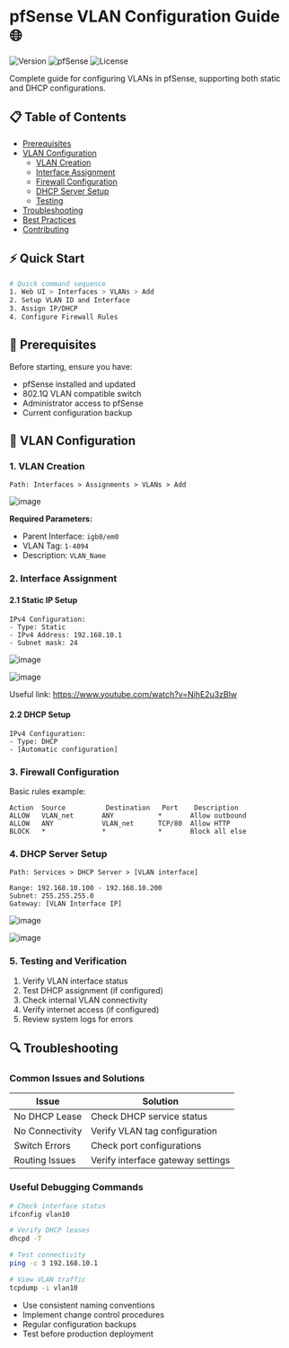 # pfSense VLAN Configuration Guide 🌐
![Version](https://img.shields.io/badge/version-1.0.0-blue)
![pfSense](https://img.shields.io/badge/pfSense-CE-orange)
![License](https://img.shields.io/badge/license-MIT-green)

Complete guide for configuring VLANs in pfSense, supporting both static and DHCP configurations.

## 📋 Table of Contents
- [Prerequisites](#prerequisites)
- [VLAN Configuration](#vlan-configuration)
  - [VLAN Creation](#1-vlan-creation)
  - [Interface Assignment](#2-interface-assignment)
  - [Firewall Configuration](#3-firewall-configuration)
  - [DHCP Server Setup](#4-dhcp-server-setup)
  - [Testing](#5-testing-and-verification)
- [Troubleshooting](#troubleshooting)
- [Best Practices](#best-practices)
- [Contributing](#contributing)

## ⚡ Quick Start

```bash
# Quick command sequence
1. Web UI > Interfaces > VLANs > Add
2. Setup VLAN ID and Interface
3. Assign IP/DHCP
4. Configure Firewall Rules
```

## 🔧 Prerequisites

Before starting, ensure you have:

- pfSense installed and updated
- 802.1Q VLAN compatible switch
- Administrator access to pfSense
- Current configuration backup

## 📖 VLAN Configuration

### 1. VLAN Creation

```plaintext
Path: Interfaces > Assignments > VLANs > Add
```
![image](https://github.com/user-attachments/assets/97b917ad-35b5-4c46-8430-82326ec605dc)


**Required Parameters:**
- Parent Interface: `igb0/em0`
- VLAN Tag: `1-4094`
- Description: `VLAN_Name`

### 2. Interface Assignment

#### 2.1 Static IP Setup
```plaintext
IPv4 Configuration:
- Type: Static
- IPv4 Address: 192.168.10.1
- Subnet mask: 24
```
![image](https://github.com/user-attachments/assets/b9f3c670-eb5a-4af4-94e8-f9670022fc1e)

![image](https://github.com/user-attachments/assets/2626112b-f902-467c-b26f-d861b8e6052b)

Useful link: https://www.youtube.com/watch?v=NihE2u3zBlw

#### 2.2 DHCP Setup
```plaintext
IPv4 Configuration:
- Type: DHCP
- [Automatic configuration]
```


### 3. Firewall Configuration

Basic rules example:

```plaintext
Action  Source          Destination   Port    Description
ALLOW   VLAN_net       ANY           *       Allow outbound
ALLOW   ANY            VLAN_net      TCP/80  Allow HTTP
BLOCK   *              *             *       Block all else
```

### 4. DHCP Server Setup

```plaintext
Path: Services > DHCP Server > [VLAN interface]

Range: 192.168.10.100 - 192.168.10.200
Subnet: 255.255.255.0
Gateway: [VLAN Interface IP]
```

![image](https://github.com/user-attachments/assets/4570eed9-1acb-4e13-b555-1b107b2c1e70)

![image](https://github.com/user-attachments/assets/acb514ae-034b-443c-bb68-64fdd239618c)


### 5. Testing and Verification

1. Verify VLAN interface status
2. Test DHCP assignment (if configured)
3. Check internal VLAN connectivity
4. Verify internet access (if configured)
5. Review system logs for errors

## 🔍 Troubleshooting

### Common Issues and Solutions

| Issue | Solution |
|----------|-----------|
| No DHCP Lease | Check DHCP service status |
| No Connectivity | Verify VLAN tag configuration |
| Switch Errors | Check port configurations |
| Routing Issues | Verify interface gateway settings |

### Useful Debugging Commands

```bash
# Check interface status
ifconfig vlan10

# Verify DHCP leases
dhcpd -T

# Test connectivity
ping -c 3 192.168.10.1

# View VLAN traffic
tcpdump -i vlan10
```
   - Use consistent naming conventions
   - Implement change control procedures
   - Regular configuration backups
   - Test before production deployment
